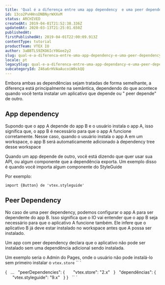 ```yaml
---
title: 'Qual é a diferença entre uma app dependency  e uma peer dependency? '
id: 13co2PvHHnsDNBNyrWXXvM
status: ARCHIVED
createdAt: 2019-04-01T21:52:38.336Z
updatedAt: 2020-03-13T21:25:01.650Z
publishedAt: 
firstPublishedAt: 2019-04-01T22:00:09.913Z
contentType: tutorial
productTeam: VTEX IO
author: 3aBBTLS9ZKO6IcY0Goe2y2
slug: qual-e-a-diferenca-entre-uma-app-dependency-e-uma-peer-dependency
locale: pt
legacySlug: qual-e-a-diferenca-entre-uma-app-dependancy-e-uma-peer-dependancy
subcategoryId: Z46a6rHVAaAucoiW0skQQ
---
```


Embora ambas as dependências sejam tratadas de forma semelhante, a diferença está principalmente na semântica, dependendo do que acontece quando você tenta instalar um aplicativo que depende ou " peer depende" de outro.

## App dependency
Supondo que o app A depende do app B e o usuário instala o app A, isso significa que, o app B é necessário para que o app A funcione corretamente. Nesse caso, quando o usuário instala o app A em um workspace, o app B será automaticamente adicionado à dependency tree desse workspace

Quando um app depende de outro, você está dizendo que quer usar sua API, ou algum componente que a dependência exporta. Um exemplo disso é quando você importa algum componente do StyleGuide

Por exemplo:

`import {Button} de 'vtex.styleguide'`


## Peer Dependency

No caso de uma peer dependency, podemos configurar o app A para ser dependente do app B. Isso significa que o IO vai entender que o app B seja necessário para que o aplicativo A funcione também. Ele infere que o aplicativo B já deve estar instalado no workspace antes que A possa ser instalado.

Um app com peer dependency declara que o aplicativo não pode ser instalado sem uma dependência adicional sendo instalada.

Um exemplo seria o Admin do Pages, onde o usuário não pode instalá-lo sem primeiro instalar o `vtex.store`
`` `

{
  ...
  "peerDependencies": {
      "vtex.store": "2.x"
  }
  "dependências": {
      "vtex.styleguide": "9.x"
  }
}
  `` `
